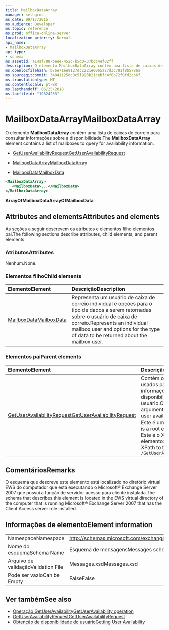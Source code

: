 ```yaml
---
title: MailboxDataArray
manager: sethgros
ms.date: 09/17/2015
ms.audience: Developer
ms.topic: reference
ms.prod: office-online-server
localization_priority: Normal
api_name:
- MailboxDataArray
api_type:
- schema
ms.assetid: a14af788-beee-452c-b5d0-37bcb4ef02ff
description: O elemento MailboxDataArray contém uma lista de caixas de correio para consultar informações sobre a disponibilidade.
ms.openlocfilehash: b76e71ee9127dc2221e0065a27d3c781f8b5786a
ms.sourcegitcommit: 34041125dc8c5f993b21cebfc4f8b72f0fd2cb6f
ms.translationtype: MT
ms.contentlocale: pt-BR
ms.lasthandoff: 06/25/2018
ms.locfileid: "19824283"
---
```

# <a name="mailboxdataarray"></a><span data-ttu-id="18fd1-103">MailboxDataArray</span><span class="sxs-lookup"><span data-stu-id="18fd1-103">MailboxDataArray</span></span>

<span data-ttu-id="18fd1-104">O elemento **MailboxDataArray** contém uma lista de caixas de correio para consultar informações sobre a disponibilidade.</span><span class="sxs-lookup"><span data-stu-id="18fd1-104">The **MailboxDataArray** element contains a list of mailboxes to query for availability information.</span></span> 
  
- [<span data-ttu-id="18fd1-105">GetUserAvailabilityRequest</span><span class="sxs-lookup"><span data-stu-id="18fd1-105">GetUserAvailabilityRequest</span></span>](getuseravailabilityrequest.md)
  
- [<span data-ttu-id="18fd1-106">MailboxDataArray</span><span class="sxs-lookup"><span data-stu-id="18fd1-106">MailboxDataArray</span></span>](mailboxdataarray.md)
  
- [<span data-ttu-id="18fd1-107">MailboxData</span><span class="sxs-lookup"><span data-stu-id="18fd1-107">MailboxData</span></span>](mailboxdata.md)
  
```xml
<MailboxDataArray>
   <MailboxData>...</MailboxData>
</MailboxDataArray>
```

<span data-ttu-id="18fd1-108">**ArrayOfMailboxData**</span><span class="sxs-lookup"><span data-stu-id="18fd1-108">**ArrayOfMailboxData**</span></span>

## <a name="attributes-and-elements"></a><span data-ttu-id="18fd1-109">Attributes and elements</span><span class="sxs-lookup"><span data-stu-id="18fd1-109">Attributes and elements</span></span>

<span data-ttu-id="18fd1-110">As seções a seguir descrevem os atributos e elementos filho elementos pai.</span><span class="sxs-lookup"><span data-stu-id="18fd1-110">The following sections describe attributes, child elements, and parent elements.</span></span>
  
### <a name="attributes"></a><span data-ttu-id="18fd1-111">Atributos</span><span class="sxs-lookup"><span data-stu-id="18fd1-111">Attributes</span></span>

<span data-ttu-id="18fd1-112">Nenhum.</span><span class="sxs-lookup"><span data-stu-id="18fd1-112">None.</span></span>
  
### <a name="child-elements"></a><span data-ttu-id="18fd1-113">Elementos filho</span><span class="sxs-lookup"><span data-stu-id="18fd1-113">Child elements</span></span>

|<span data-ttu-id="18fd1-114">**Elemento**</span><span class="sxs-lookup"><span data-stu-id="18fd1-114">**Element**</span></span>|<span data-ttu-id="18fd1-115">**Descrição**</span><span class="sxs-lookup"><span data-stu-id="18fd1-115">**Description**</span></span>|
|:-----|:-----|
|[<span data-ttu-id="18fd1-116">MailboxData</span><span class="sxs-lookup"><span data-stu-id="18fd1-116">MailboxData</span></span>](mailboxdata.md) <br/> |<span data-ttu-id="18fd1-117">Representa um usuário de caixa de correio individual e opções para o tipo de dados a serem retornadas sobre o usuário de caixa de correio.</span><span class="sxs-lookup"><span data-stu-id="18fd1-117">Represents an individual mailbox user and options for the type of data to be returned about the mailbox user.</span></span>  <br/> |
   
### <a name="parent-elements"></a><span data-ttu-id="18fd1-118">Elementos pai</span><span class="sxs-lookup"><span data-stu-id="18fd1-118">Parent elements</span></span>

|<span data-ttu-id="18fd1-119">**Elemento**</span><span class="sxs-lookup"><span data-stu-id="18fd1-119">**Element**</span></span>|<span data-ttu-id="18fd1-120">**Descrição**</span><span class="sxs-lookup"><span data-stu-id="18fd1-120">**Description**</span></span>|
|:-----|:-----|
|[<span data-ttu-id="18fd1-121">GetUserAvailabilityRequest</span><span class="sxs-lookup"><span data-stu-id="18fd1-121">GetUserAvailabilityRequest</span></span>](getuseravailabilityrequest.md) <br/> |<span data-ttu-id="18fd1-122">Contém os argumentos usados para obter informações de disponibilidade do usuário.</span><span class="sxs-lookup"><span data-stu-id="18fd1-122">Contains the arguments used to obtain user availability information.</span></span> <span data-ttu-id="18fd1-123">Este é um elemento raiz.</span><span class="sxs-lookup"><span data-stu-id="18fd1-123">This is a root element.</span></span>  <br/> <span data-ttu-id="18fd1-124">Este é o XPath a este elemento:</span><span class="sxs-lookup"><span data-stu-id="18fd1-124">The following is the XPath to this element:</span></span>  <br/>  `/GetUserAvailabilityRequest` <br/> |
   
## <a name="remarks"></a><span data-ttu-id="18fd1-125">Comentários</span><span class="sxs-lookup"><span data-stu-id="18fd1-125">Remarks</span></span>

<span data-ttu-id="18fd1-126">O esquema que descreve este elemento está localizado no diretório virtual EWS do computador que está executando o Microsoft® Exchange Server 2007 que possui a função de servidor acesso para cliente instalada.</span><span class="sxs-lookup"><span data-stu-id="18fd1-126">The schema that describes this element is located in the EWS virtual directory of the computer that is running Microsoft® Exchange Server 2007 that has the Client Access server role installed.</span></span>
  
## <a name="element-information"></a><span data-ttu-id="18fd1-127">Informações de elemento</span><span class="sxs-lookup"><span data-stu-id="18fd1-127">Element information</span></span>

|||
|:-----|:-----|
|<span data-ttu-id="18fd1-128">Namespace</span><span class="sxs-lookup"><span data-stu-id="18fd1-128">Namespace</span></span>  <br/> |http://schemas.microsoft.com/exchange/services/2006/messages  <br/> |
|<span data-ttu-id="18fd1-129">Nome do esquema</span><span class="sxs-lookup"><span data-stu-id="18fd1-129">Schema Name</span></span>  <br/> |<span data-ttu-id="18fd1-130">Esquema de mensagens</span><span class="sxs-lookup"><span data-stu-id="18fd1-130">Messages schema</span></span>  <br/> |
|<span data-ttu-id="18fd1-131">Arquivo de validação</span><span class="sxs-lookup"><span data-stu-id="18fd1-131">Validation File</span></span>  <br/> |<span data-ttu-id="18fd1-132">Messages.xsd</span><span class="sxs-lookup"><span data-stu-id="18fd1-132">Messages.xsd</span></span>  <br/> |
|<span data-ttu-id="18fd1-133">Pode ser vazio</span><span class="sxs-lookup"><span data-stu-id="18fd1-133">Can be Empty</span></span>  <br/> |<span data-ttu-id="18fd1-134">False</span><span class="sxs-lookup"><span data-stu-id="18fd1-134">False</span></span>  <br/> |
   
## <a name="see-also"></a><span data-ttu-id="18fd1-135">Ver também</span><span class="sxs-lookup"><span data-stu-id="18fd1-135">See also</span></span>

- [<span data-ttu-id="18fd1-136">Operação GetUserAvailability</span><span class="sxs-lookup"><span data-stu-id="18fd1-136">GetUserAvailability operation</span></span>](getuseravailability-operation.md)
- [<span data-ttu-id="18fd1-137">GetUserAvailabilityRequest</span><span class="sxs-lookup"><span data-stu-id="18fd1-137">GetUserAvailabilityRequest</span></span>](getuseravailabilityrequest.md)
- [<span data-ttu-id="18fd1-138">Obtenção de disponibilidade do usuário</span><span class="sxs-lookup"><span data-stu-id="18fd1-138">Getting User Availability</span></span>](http://msdn.microsoft.com/library/d4133fcb-9b0f-4e6b-aadf-a389da83516a%28Office.15%29.aspx)

